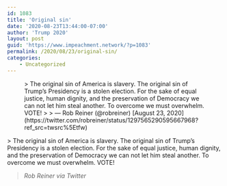 ```yaml
---
id: 1083
title: 'Original sin'
date: '2020-08-23T13:44:00-07:00'
author: 'Trump 2020'
layout: post
guid: 'https://www.impeachment.network/?p=1083'
permalink: /2020/08/23/original-sin/
categories:
    - Uncategorized
---
```


<figure class="wp-block-embed is-type-rich is-provider-twitter wp-block-embed-twitter"><div class="wp-block-embed__wrapper">> The original sin of America is slavery. The original sin of Trump’s Presidency is a stolen election. For the sake of equal justice, human dignity, and the preservation of Democracy we can not let him steal another. To overcome we must overwhelm. VOTE!
> 
> — Rob Reiner (@robreiner) [August 23, 2020](https://twitter.com/robreiner/status/1297565290595667968?ref_src=twsrc%5Etfw)

<script async="" charset="utf-8" src="https://platform.twitter.com/widgets.js"></script></div></figure>> The original sin of America is slavery. The original sin of Trump’s Presidency is a stolen election. For the sake of equal justice, human dignity, and the preservation of Democracy we can not let him steal another. To overcome we must overwhelm. VOTE!
> 
> <cite>Rob Reiner via Twitter</cite>